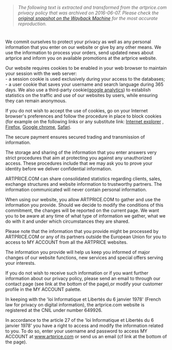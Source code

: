 > *The following text is extracted and transformed from the artprice.com privacy policy that was archived on 2016-06-07. Please check the [original snapshot on the Wayback Machine](https://web.archive.org/web/20160607155329id_/http%3A//www.artprice.com/block/privacypolicy%3Fmodal%3Dtrue) for the most accurate reproduction.*

# 

We commit ourselves to protect your privacy as well as any personal information that you enter on our website or give by any other means. We use the information to process your orders, send updated news about artprice and inform you on available promotions at the artprice website. 

Our website requires cookies to be enabled in your web browser to maintain your session with the web server:   
\- a session cookie is used exclusively during your access to the databases;  
\- a user cookie that saves your username and search language during 365 days. We also use a third-party cookie([google analytics](http://www.google.com/analytics/)) to establish statistics on the traffic and use of our websites by users, while ensuring they can remain anonymous. 

If you do not wish to accept the use of cookies, go on your Internet browser's preferences and follow the procedure in place to block cookies (for example on the following links or any substitute link: [Internet explorer](http://windows.microsoft.com/en-en/windows7/block-enable-or-allow-cookies) , [Firefox](https://support.mozilla.org/en-US/kb/cookies-information-websites-store-on-your-computer), [Google chrome](https://support.google.com/chrome/answer/95647?hl=en), [Safari](http://support.apple.com/kb/PH11913). 

The secure payment ensures secured trading and transmission of information. 

The storage and sharing of the information that you enter answers very strict procedures that aim at protecting you against any unauthorized access. These procedures include that we may ask you to prove your identity before we deliver confidential information. 

ARTPRICE.COM can share consolidated statistics regarding clients, sales, exchange structures and website information to trustworthy partners. The information communicated will never contain personal information. 

When using our website, you allow ARTPRICE.COM to gather and use the information you provide. Should we decide to modify the conditions of this commitment, the changes will be reported on the current page. We want you to be aware at any time of what type of information we gather, what we do with it and under which circumstances they are shared. 

Please note that the information that you provide might be processed by ARTPRICE.COM or any of its partners outside the European Union for you to access to MY ACCOUNT from all the ARTPRICE websites. 

The information you provide will help us keep you informed of major changes of our website functions, new services and special offers serving your interests. 

If you do not wish to receive such information or if you want further information about our privacy policy, please send an email to through our contact page (see link at the bottom of the page),or modify your customer profile in the MY ACCOUNT palette. 

In keeping with the 'loi Informatique et Libertés du 6 janvier 1978' (French law for privacy on digital information), the artprice.com website is registered at the CNIL under number 649926. 

In accordance to the article 27 of the 'loi Informatique et Libertés du 6 janvier 1978' you have a right to access and modify the information related to you. To do so, enter your username and password to access MY ACCOUNT at www.artprice.com or send us an email (cf link at the bottom of the page). 
